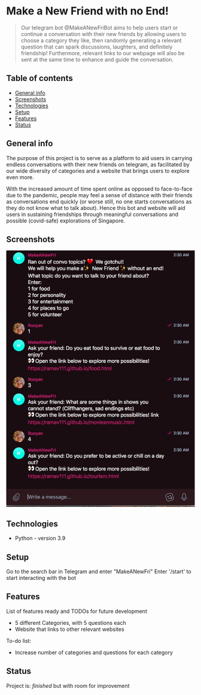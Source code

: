 # Make a New Friend with no End!
> Our telegram bot @MakeANewFriBot aims to help users start or continue a conversation with their new friends by allowing users to choose a category they like, then randomly generating a relevant question that can spark discussions, laughters, and definitely friendship! 
> Furthermore, relevant links to our webpage will also be sent at the same time to enhance and guide the conversation.

## Table of contents
* [General info](#general-info)
* [Screenshots](#screenshots)
* [Technologies](#technologies)
* [Setup](#setup)
* [Features](#features)
* [Status](#status)

## General info
The purpose of this project is to serve as a platform to aid users in carrying endless conversations with their new friends on telegram, as facilitated by our wide diversity of categories and a website that brings users to explore even more. 

With the increased amount of time spent online as opposed to face-to-face due to the pandemic, people may feel a sense of distance with their friends as conversations end quickly (or worse still, no one starts conversations as they do not know what to talk about). Hence this bot and website will aid users in sustaining friendships through meaningful conversations and possible (covid-safe) explorations of Singapore. 

## Screenshots
![alt text](https://github.com/ruoyann/MakeANewFri/blob/main/telebot.png)

## Technologies
* Python - version 3.9

## Setup
Go to the search bar in Telegram and enter "MakeANewFri"
Enter '/start' to start interacting with the bot

## Features
List of features ready and TODOs for future development
* 5 different Categories, with 5 questions each  
* Website that links to other relevant websites  

To-do list:
* Increase number of categories and questions for each category 

## Status
Project is: _finished_ but with room for improvement
